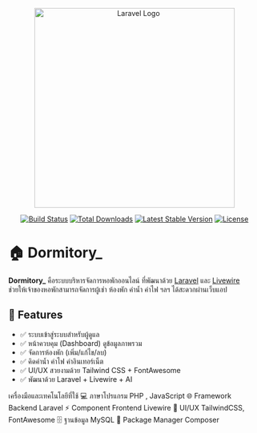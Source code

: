 <p align="center"><a href="https://laravel.com" target="_blank"><img src="https://raw.githubusercontent.com/laravel/art/master/logo-lockup/5%20SVG/2%20CMYK/1%20Full%20Color/laravel-logolockup-cmyk-red.svg" width="400" alt="Laravel Logo"></a></p>

<p align="center">
<a href="https://github.com/laravel/framework/actions"><img src="https://github.com/laravel/framework/workflows/tests/badge.svg" alt="Build Status"></a>
<a href="https://packagist.org/packages/laravel/framework"><img src="https://img.shields.io/packagist/dt/laravel/framework" alt="Total Downloads"></a>
<a href="https://packagist.org/packages/laravel/framework"><img src="https://img.shields.io/packagist/v/laravel/framework" alt="Latest Stable Version"></a>
<a href="https://packagist.org/packages/laravel/framework"><img src="https://img.shields.io/packagist/l/laravel/framework" alt="License"></a>
</p>

# 🏠 Dormitory_

**Dormitory_** คือระบบบริหารจัดการหอพักออนไลน์ ที่พัฒนาด้วย [Laravel](https://laravel.com/) และ [Livewire](https://livewire.laravel.com/)  
ช่วยให้เจ้าของหอพักสามารถจัดการผู้เช่า ห้องพัก ค่าน้ำ ค่าไฟ ฯลฯ ได้สะดวกผ่านเว็บแอป

## 🔧 Features

- ✅ ระบบเข้าสู่ระบบสำหรับผู้ดูแล
- ✅ หน้าควบคุม (Dashboard) ดูข้อมูลภาพรวม
- ✅ จัดการห้องพัก (เพิ่ม/แก้ไข/ลบ)
- ✅ คิดค่าน้ำ ค่าไฟ ค่าอินเทอร์เน็ต
- ✅ UI/UX สวยงามด้วย Tailwind CSS + FontAwesome
- ✅ พัฒนาด้วย Laravel + Livewire + AI

เครื่องมือและเทคโนโลยีที่ใช้
💻 ภาษาโปรแกรม	PHP , JavaScript
🌐 Framework Backend	Laravel
⚡ Component Frontend	Livewire
🎨 UI/UX	TailwindCSS, FontAwesome
🗄️ ฐานข้อมูล	MySQL
🔧 Package Manager	Composer
